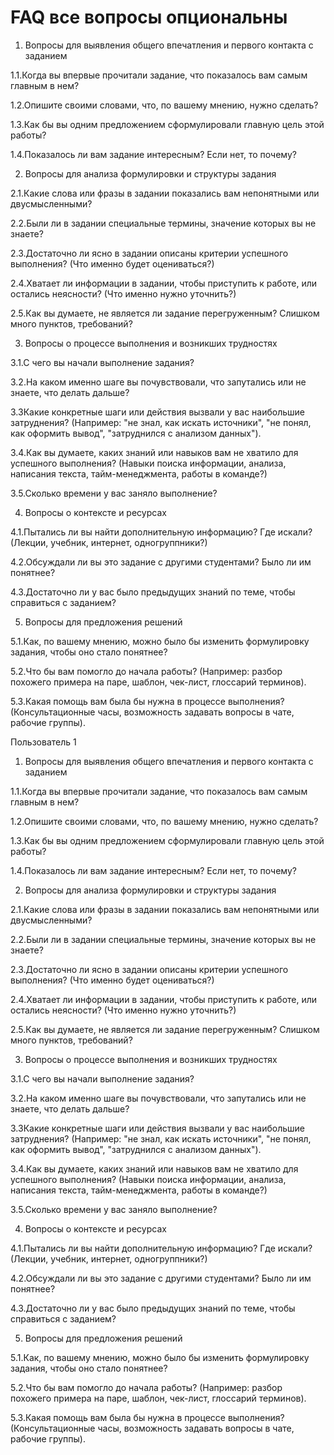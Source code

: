 # FAQ  все вопросы опциональны 
1. Вопросы для выявления общего впечатления и первого контакта с заданием


1.1.Когда вы впервые прочитали задание, что показалось вам самым главным в нем?

1.2.Опишите своими словами, что, по вашему мнению, нужно сделать? 

1.3.Как бы вы одним предложением сформулировали главную цель этой работы?

1.4.Показалось ли вам задание интересным? Если нет, то почему?

2. Вопросы для анализа формулировки и структуры задания

2.1.Какие слова или фразы в задании показались вам непонятными или двусмысленными?

2.2.Были ли в задании специальные термины, значение которых вы не знаете?

2.3.Достаточно ли ясно в задании описаны критерии успешного выполнения? (Что именно будет оцениваться?)

2.4.Хватает ли информации в задании, чтобы приступить к работе, или остались неясности? (Что именно нужно уточнить?)

2.5.Как вы думаете, не является ли задание перегруженным? Слишком много пунктов, требований?

3. Вопросы о процессе выполнения и возникших трудностях

3.1.С чего вы начали выполнение задания? 

3.2.На каком именно шаге вы почувствовали, что запутались или не знаете, что делать дальше?

3.3Какие конкретные шаги или действия вызвали у вас наибольшие затруднения? (Например: "не знал, как искать источники", "не понял, как оформить вывод", "затруднился с анализом данных").

3.4.Как вы думаете, каких знаний или навыков вам не хватило для успешного выполнения? (Навыки поиска информации, анализа, написания текста, тайм-менеджмента, работы в команде?)

3.5.Сколько времени у вас заняло выполнение?

4. Вопросы о контексте и ресурсах


4.1.Пытались ли вы найти дополнительную информацию? Где искали? (Лекции, учебник, интернет, одногруппники?)

4.2.Обсуждали ли вы это задание с другими студентами? Было ли им понятнее?

4.3.Достаточно ли у вас было предыдущих знаний по теме, чтобы справиться с заданием?


5. Вопросы для предложения решений 

5.1.Как, по вашему мнению, можно было бы изменить формулировку задания, чтобы оно стало понятнее?

5.2.Что бы вам помогло до начала работы? (Например: разбор похожего примера на паре, шаблон, чек-лист, глоссарий терминов).

5.3.Какая помощь вам была бы нужна в процессе выполнения? (Консультационные часы, возможность задавать вопросы в чате, рабочие группы).



Пользователь 1 
1. Вопросы для выявления общего впечатления и первого контакта с заданием


1.1.Когда вы впервые прочитали задание, что показалось вам самым главным в нем?

1.2.Опишите своими словами, что, по вашему мнению, нужно сделать? 

1.3.Как бы вы одним предложением сформулировали главную цель этой работы?

1.4.Показалось ли вам задание интересным? Если нет, то почему?

2. Вопросы для анализа формулировки и структуры задания

2.1.Какие слова или фразы в задании показались вам непонятными или двусмысленными?

2.2.Были ли в задании специальные термины, значение которых вы не знаете?

2.3.Достаточно ли ясно в задании описаны критерии успешного выполнения? (Что именно будет оцениваться?)

2.4.Хватает ли информации в задании, чтобы приступить к работе, или остались неясности? (Что именно нужно уточнить?)

2.5.Как вы думаете, не является ли задание перегруженным? Слишком много пунктов, требований?

3. Вопросы о процессе выполнения и возникших трудностях

3.1.С чего вы начали выполнение задания? 

3.2.На каком именно шаге вы почувствовали, что запутались или не знаете, что делать дальше?

3.3Какие конкретные шаги или действия вызвали у вас наибольшие затруднения? (Например: "не знал, как искать источники", "не понял, как оформить вывод", "затруднился с анализом данных").

3.4.Как вы думаете, каких знаний или навыков вам не хватило для успешного выполнения? (Навыки поиска информации, анализа, написания текста, тайм-менеджмента, работы в команде?)

3.5.Сколько времени у вас заняло выполнение?

4. Вопросы о контексте и ресурсах


4.1.Пытались ли вы найти дополнительную информацию? Где искали? (Лекции, учебник, интернет, одногруппники?)

4.2.Обсуждали ли вы это задание с другими студентами? Было ли им понятнее?

4.3.Достаточно ли у вас было предыдущих знаний по теме, чтобы справиться с заданием?


5. Вопросы для предложения решений 

5.1.Как, по вашему мнению, можно было бы изменить формулировку задания, чтобы оно стало понятнее?

5.2.Что бы вам помогло до начала работы? (Например: разбор похожего примера на паре, шаблон, чек-лист, глоссарий терминов).

5.3.Какая помощь вам была бы нужна в процессе выполнения? (Консультационные часы, возможность задавать вопросы в чате, рабочие группы).
